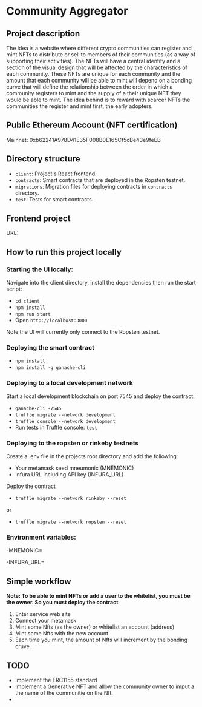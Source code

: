 # **Community  Aggregator**

## Project description

The idea is a website where different crypto communities can register and mint NFTs to distribute or sell to members of their communities (as a way of supporting their activities). 
The NFTs will have a central identity and a section of the visual design that will be affected by the characteristics of each community. 
These NFTs are unique for each community and the amount that each community will be able to mint will depend on a bonding curve that will define the relationship between the order in which a community registers to mint and the supply of a their unique NFT they would be able to mint. 
The idea behind is to reward with scarcer NFTs the communities the register and mint first, the early adopters.

## Public Ethereum Account (NFT certification)

Mainnet: 0xb62241A978D41E35F008B0E165Cf5cBe43e9feEB

## Directory structure

- `client`: Project's React frontend.
- `contracts`: Smart contracts that are deployed in the Ropsten testnet. 
- `migrations`: Migration files for deploying contracts in `contracts` directory.
- `test`: Tests for smart contracts.

## Frontend project

URL: 

## How to run this project locally

### Starting the UI locally:

Navigate into the client directory, install the dependencies then run the start script:

- `cd client`
- `npm install`
- `npm run start`
- Open `http://localhost:3000`

Note the UI will currently only connect to the Ropsten testnet. 

### Deploying the smart contract

- `npm install`
- `npm install -g ganache-cli`

### Deploying to a local development network

Start a local development blockchain on port 7545 and deploy the contract:

- `ganache-cli -7545`
- `truffle migrate --network development`
- `truffle console --network development`
-  Run tests in Truffle console: `test`


### Deploying to the ropsten or rinkeby testnets

Create a .env file in the projects root directory and add the following:

- Your metamask seed mneumonic (MNEMONIC)
- Infura URL including API key (INFURA_URL)

Deploy the contract

- `truffle migrate --network rinkeby --reset`

or

- `truffle migrate --network ropsten --reset`


### Environment variables:

-MNEMONIC=

-INFURA_URL=

## Simple workflow

**Note: To be able to mint NFTs or add a user to the whitelist, you must be the owner. So you must deploy the contract**

1. Enter service web site
2. Connect your metamask
3. Mint some Nfts (as the owner) or whitelist an account (address)
4. Mint some Nfts with the new account
5. Each time you mint, the amount of Nfts will increment by the bonding cruve.

## TODO

- Implement the ERC1155 standard
- Implement a Generative NFT and allow the community owner to imput a the name of the communitie on the Nft.
- 










